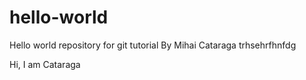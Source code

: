 # hello-world
Hello world repository for git tutorial
By Mihai Cataraga
trhsehrfhnfdg


Hi, I am Cataraga
